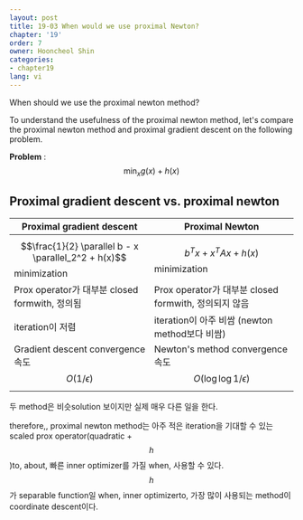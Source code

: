 ```yaml
---
layout: post
title: 19-03 When would we use proximal Newton?
chapter: '19'
order: 7
owner: Hooncheol Shin
categories:
- chapter19
lang: vi
---
```


When should we use the proximal newton method? 

To understand the usefulness of the proximal newton method, let's compare the proximal newton method and proximal gradient descent on the following problem.

**Problem** : $$\min_x g(x) + h(x)$$

## Proximal gradient descent vs. proximal newton

| **Proximal gradient descent** |**Proximal Newton** | 
| -------- | -------- |
| $$\frac{1}{2} \parallel b - x \parallel_2^2 + h(x)$$ minimization  | $$b^T x + x^T A x + h(x)$$ minimization | 
| Prox operator가 대부분 closed formwith, 정의됨  | Prox operator가 대부분 closed formwith, 정의되지 않음 
| iteration이 저렴 | iteration이 아주 비쌈 (newton method보다 비쌈)| 
| Gradient descent convergence 속도 <br> $$O(1/\epsilon)$$  | Newton's method convergence 속도 <br> $$O(\log \log 1/\epsilon)$$ | 

두 method은 비슷solution 보이지만 실제 매우 다른 일을 한다. 

therefore,, proximal newton method는 아주 적은 iteration을 기대할 수 있는 scaled prox operator(quadratic + $$h$$)to, about, 빠른 inner optimizer를 가질 when, 사용할 수 있다. $$h$$가 separable function일 when, inner optimizerto, 가장 많이 사용되는 method이 coordinate descent이다.
